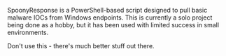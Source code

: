 SpoonyResponse is a PowerShell-based script designed to pull basic malware IOCs from Windows endpoints. This is currently a solo project being done as a hobby, but it has been used with limited success in small environments.

Don't use this - there's much better stuff out there.
